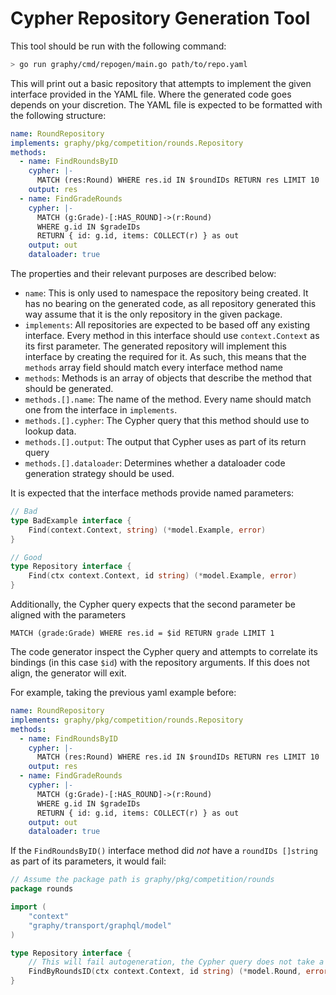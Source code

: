 # Cypher Repository Generation Tool

This tool should be run with the following command:

```bash
> go run graphy/cmd/repogen/main.go path/to/repo.yaml
```

This will print out a basic repository that attempts to implement the given interface provided in the YAML file. Where the generated code goes depends on your discretion. The YAML file is expected to be formatted with the following structure:

```yaml
name: RoundRepository
implements: graphy/pkg/competition/rounds.Repository
methods:
  - name: FindRoundsByID
    cypher: |-
      MATCH (res:Round) WHERE res.id IN $roundIDs RETURN res LIMIT 10
    output: res
  - name: FindGradeRounds
    cypher: |-
      MATCH (g:Grade)-[:HAS_ROUND]->(r:Round)
      WHERE g.id IN $gradeIDs
      RETURN { id: g.id, items: COLLECT(r) } as out
    output: out
    dataloader: true
```

The properties and their relevant purposes are described below:

- `name`: This is only used to namespace the repository being created. It has no bearing on the generated code, as all repository generated this way assume that it is the only repository in the given package.
- `implements`: All repositories are expected to be based off any existing interface. Every method in this interface should use `context.Context` as its first parameter. The generated repository will implement this interface by creating the required for it. As such, this means that the `methods` array field should match every interface method name
- `methods`: Methods is an array of objects that describe the method that should be generated.
- `methods.[].name`: The name of the method. Every name should match one from the interface in `implements`.
- `methods.[].cypher`: The Cypher query that this method should use to lookup data.
- `methods.[].output`: The output that Cypher uses as part of its return query
- `methods.[].dataloader`: Determines whether a dataloader code generation strategy should be used.

It is expected that the interface methods provide named parameters:

```go
// Bad
type BadExample interface {
    Find(context.Context, string) (*model.Example, error)
}

// Good
type Repository interface {
    Find(ctx context.Context, id string) (*model.Example, error)
}
```

Additionally, the Cypher query expects that the second parameter be aligned with the parameters

```cypher
MATCH (grade:Grade) WHERE res.id = $id RETURN grade LIMIT 1
```

The code generator inspect the Cypher query and attempts to correlate its bindings (in this case `$id`) with the repository arguments. If this does not align, the generator will exit.

For example, taking the previous yaml example before:

```yaml
name: RoundRepository
implements: graphy/pkg/competition/rounds.Repository
methods:
  - name: FindRoundsByID
    cypher: |-
      MATCH (res:Round) WHERE res.id IN $roundIDs RETURN res LIMIT 10
    output: res
  - name: FindGradeRounds
    cypher: |-
      MATCH (g:Grade)-[:HAS_ROUND]->(r:Round)
      WHERE g.id IN $gradeIDs
      RETURN { id: g.id, items: COLLECT(r) } as out
    output: out
    dataloader: true
```

If the `FindRoundsByID()` interface method did _not_ have a `roundIDs []string` as part of its parameters, it would fail:

```go
// Assume the package path is graphy/pkg/competition/rounds
package rounds

import (
	"context"
	"graphy/transport/graphql/model"
)

type Repository interface {
	// This will fail autogeneration, the Cypher query does not take a `$id` binding or parameter!
	FindByRoundsID(ctx context.Context, id string) (*model.Round, error)
}
```